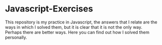 # Javascript-Exercises
This repository is my practice in Javascript, the answers that I relate are the ways in which I solved them, but it is clear that it is not the only way. Perhaps there are better ways. Here you can find out how I solved them personally.
